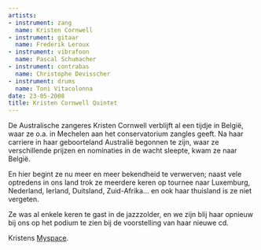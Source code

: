 ```yaml
---
artists:
- instrument: zang
  name: Kristen Cornwell
- instrument: gitaar
  name: Frederik Leroux
- instrument: vibrafoon
  name: Pascal Schumacher
- instrument: contrabas
  name: Christophe Devisscher
- instrument: drums
  name: Toni Vitacolonna
date: 23-05-2008
title: Kristen Cornwell Quintet
---
```

De Australische zangeres Kristen Cornwell verblijft al een tijdje in België, 
waar ze o.a. in Mechelen aan het conservatorium zangles geeft.
Na haar carriere in haar geboorteland Australië begonnen te zijn, waar ze verschillende prijzen 
en nominaties in de wacht sleepte, kwam ze naar België. 

En hier begint ze nu meer en meer bekendheid te verwerven; naast vele optredens in ons land
trok ze meerdere keren op tournee naar Luxemburg, Nederland, Ierland, Duitsland, Zuid-Afrika...
en ook haar thuisland is ze niet vergeten. 

Ze was al enkele keren te gast in de jazzzolder, en we zijn blij haar opnieuw bij ons op het podium te zien 
bij de voorstelling van haar nieuwe cd.

Kristens [Myspace](http://profile.myspace.com/index.cfm?fuseaction=user.viewprofile&friendid=122188222).